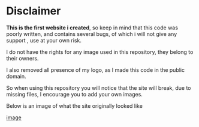 # Disclaimer
**This is the first website i created**, so keep in mind that this code was poorly written, and contains several bugs, of which i will not give any support , use at your own risk.

I do not have the rights for any image used in this repository, they belong to their owners.

I also removed all presence of my logo, as I made this code in the public domain.

So when using this repository you will notice that the site will break, due to missing files, I encourage you to add your own images.

Below is an image of what the site originally looked like

[image](https://raw.githubusercontent.com/ArthurSegato/My-First-Website/master/Site.PNG)
